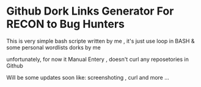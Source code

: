 # Github Dork Links Generator  For RECON to Bug Hunters

 This is very simple bash scripte written by me , it's just use loop in BASH & some personal wordlists dorks by me
 
unfortunately, for now it Manual Entery , doesn't curl any reposetories in Github 



Will be some updates soon like: screenshoting , curl and more ...
